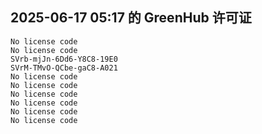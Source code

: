 ## 2025-06-17 05:17 的 GreenHub 许可证
```
No license code
No license code
SVrb-mjJn-6Dd6-Y8C8-19E0
SVrM-TMvO-QCbe-gaC8-A021
No license code
No license code
No license code
No license code
No license code
No license code
```
